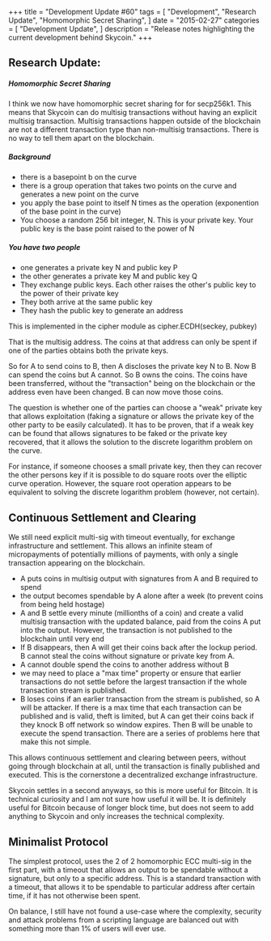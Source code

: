 +++
title = "Development Update #60"
tags = [
    "Development",
    "Research Update",
    "Homomorphic Secret Sharing",
]
date = "2015-02-27"
categories = [
    "Development Update",
]
description = "Release notes highlighting the current development behind Skycoin."
+++
## Research Update:


##### Homomorphic Secret Sharing

I think we now have homomorphic secret sharing for for secp256k1. This means that Skycoin can do multisig transactions without having an explicit multisig transaction. Multisig transactions happen outside of the blockchain are not a different transaction type than non-multisig transactions. There is no way to tell them apart on the blockchain.

##### Background
- there is a basepoint b on the curve
- there is a group operation that takes two points on the curve and generates a new point on the curve
- you apply the base point to itself N times as the operation (exponention of the base point in the curve)
- You choose a random 256 bit integer, N. This is your private key. Your public key is the base point raised to the power of N

##### You have two people
- one generates a private key N and public key P
- the other generates a private key M and public key Q
- They exchange public keys. Each other raises the other's public key to the power of their private key
- They both arrive at the same public key
- They hash the public key to generate an address

This is implemented in the cipher module as cipher.ECDH(seckey, pubkey)

That is the multisig address. The coins at that address can only be spent if one of the parties obtains both the private keys.

So for A to send coins to B, then A discloses the private key N to B. Now B can spend the coins but A cannot. So B owns the coins. The coins have been transferred, without the "transaction" being on the blockchain or the address even have been changed. B can now move those coins.

The question is whether one of the parties can choose a "weak" private key that allows exploitation (faking a signature or allows the private key of the other party to be easily calculated). It has to be proven, that if a weak key can be found that allows signatures to be faked or the private key recovered, that it allows the solution to the discrete logarithm problem on the curve.

For instance, if someone chooses a small private key, then they can recover the other persons key if it is possible to do square roots over the elliptic curve operation. However, the square root operation appears to be equivalent to solving the discrete logarithm problem (however, not certain).

## Continuous Settlement and Clearing

We still need explicit multi-sig with timeout eventually, for exchange infrastructure and settlement. This allows an infinite steam of micropayments of potentially millions of payments, with only a single transaction appearing on the blockchain.
- A puts coins in multisig output with signatures from A and B required to spend
- the output becomes spendable by A alone after a week (to prevent coins from being held hostage)
- A and B settle every minute (millionths of a coin) and create a valid multisig transaction with the updated balance, paid from the coins A put into the output. However, the transaction is not published to the blockchain until very end
- If B disappears, then A will get their coins back after the lockup period. B cannot steal the coins without signature or private key from A.
- A cannot double spend the coins to another address without B
- we may need to place a "max time" property or ensure that earlier transactions do not settle before the largest transaction if the whole transaction stream is published.
- B loses coins if an earlier transaction from the stream is published, so A will be attacker. If there is a max time that each transaction can be published and is valid, theft is limited, but A can get their coins back if they knock B off network so window expires. Then B will be unable to execute the spend transaction. There are a series of problems here that make this not simple.

This allows continuous settlement and clearing between peers, without going through blockchain at all, until the transaction is finally published and executed. This is the cornerstone a decentralized exchange infrastructure.

Skycoin settles in a second anyways, so this is more useful for Bitcoin. It is technical curiosity and I am not sure how useful it will be. It is definitely useful for Bitcoin because of longer block time, but does not seem to add anything to Skycoin and only increases the technical complexity.

## Minimalist Protocol

The simplest protocol, uses the 2 of 2 homomorphic ECC multi-sig in the first part, with a timeout that allows an output to be spendable without a signature, but only to a specific address. This is a standard transaction with a timeout, that allows it to be spendable to particular address after certain time, if it has not otherwise been spent.

On balance, I still have not found a use-case where the complexity, security and attack problems from a scripting language are balanced out with something more than 1% of users will ever use.
